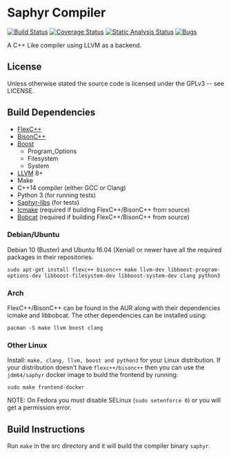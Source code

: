 # Saphyr Compiler
[![Build Status](https://github.com/jdm64/saphyr/workflows/Github%20CI/badge.svg)](https://github.com/jdm64/saphyr/actions)
[![Coverage Status](https://coveralls.io/repos/github/jdm64/saphyr/badge.svg?branch=master)](https://coveralls.io/github/jdm64/saphyr?branch=master)
[![Static Analysis Status](https://api.codacy.com/project/badge/Grade/3bca14628f32436dae4827f0df5c7c73)](https://app.codacy.com/gh/jdm64/saphyr/dashboard)
[![Bugs](https://sonarcloud.io/api/project_badges/measure?project=jdm64_saphyr&metric=bugs)](https://sonarcloud.io/dashboard?id=jdm64_saphyr)

A C++ Like compiler using LLVM as a backend.

## License

Unless otherwise stated the source code is licensed under the GPLv3 -- see LICENSE.

## Build Dependencies

* [FlexC++](https://fbb-git.gitlab.io/flexcpp/)
* [BisonC++](https://fbb-git.gitlab.io/bisoncpp/)
* [Boost](http://www.boost.org/)
  * Program_Options
  * Filesystem
  * System
* [LLVM](http://llvm.org/) 8+
* Make
* C++14 compiler (either GCC or Clang)
* Python 3 (for running tests)
* [Saphyr-libs](https://github.com/jdm64/saphyr-libs) (for tests)
* [Icmake](https://fbb-git.github.io/icmake/) (required if building FlexC++/BisonC++ from source)
* [Bobcat](https://fbb-git.github.io/bobcat/) (required if building FlexC++/BisonC++ from source)

### Debian/Ubuntu

Debian 10 (Buster) and Ubuntu 16.04 (Xenial) or newer have all the required packages in their repositories.

`sudo apt-get install flexc++ bisonc++ make llvm-dev libboost-program-options-dev libboost-filesystem-dev libboost-system-dev clang python3`

### Arch

FlexC++/BisonC++ can be found in the AUR along with their dependencies icmake and libbobcat.
The other dependencies can be installed using:

`pacman -S make llvm boost clang`

### Other Linux

Install: `make, clang, llvm, boost and python3` for your Linux distribution. If your distribution doesn't
have `flexc++/bisonc++` then you can use the `jdm64/saphyr` docker image to build the frontend by running:

`sudo make frontend-docker`

NOTE: On Fedora you must disable SELinux (`sudo setenforce 0`) or you will get a permission error.

## Build Instructions

Run `make` in the src directory and it will build the compiler binary `saphyr`.
